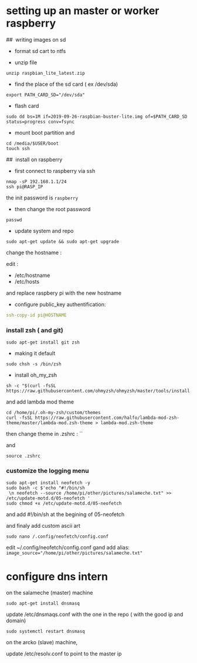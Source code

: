 # setting up an master or worker raspberry

##  writing images on sd

 [raspbian_lite_latest]: https://raspberry-pi.fr/download/raspbian_lite_latest.zip

* format sd cart to ntfs

* unzip file

```shell
unzip raspbian_lite_latest.zip
```

* find the place of the sd card ( ex /dev/sda)
```shell
export PATH_CARD_SD="/dev/sda"
```
* flash card

```shell
sudo dd bs=1M if=2019-09-26-raspbian-buster-lite.img of=$PATH_CARD_SD status=progress conv=fsync
```

* mount boot partition and

```shell
cd /media/$USER/boot
touch ssh
```

##  install on raspberry


* first connect to raspberry via ssh

```shell
nmap -sP 192.168.1.1/24
ssh pi@RASP_IP
```

the init password is `raspberry`


* then change the root password

```shell
passwd
```
* update system and repo
```shell
sudo apt-get update && sudo apt-get upgrade
```

change the hostname :

edit :
 - /etc/hostname
 - /etc/hosts

 and replace raspbery pi with the new hostname

* configure public_key authentification:

```yaml
ssh-copy-id pi@HOSTNAME
```

### install zsh ( and git)

```shell
sudo apt-get install git zsh
```

* making it default

```shell
sudo chsh -s /bin/zsh
```

* install oh_my_zsh

```shell
sh -c "$(curl -fsSL https://raw.githubusercontent.com/ohmyzsh/ohmyzsh/master/tools/install.sh)"
```

and add lambda mod theme

```shell
cd /home/pi/.oh-my-zsh/custom/themes
curl -fsSL https://raw.githubusercontent.com/halfo/lambda-mod-zsh-theme/master/lambda-mod.zsh-theme > lambda-mod.zsh-theme
```

then change theme in .zshrc :
 ``

and

```shell
source .zshrc
```

### customize the logging menu

```shell
sudo apt-get install neofetch -y
sudo bash -c $'echo "#!/bin/sh
 \n neofetch --source /home/pi/other/pictures/salameche.txt" >> /etc/update-motd.d/05-neofetch '
sudo chmod +x /etc/update-motd.d/05-neofetch
```

and add #!/bin/sh at the begining of 05-neofetch

and finaly add custom ascii art

```shell
sudo nano /.config/neofetch/config.conf
```

edit ~/.config/neofetch/config.conf gand add alias:
`image_source="/home/pi/other/pictures/salameche.txt" `


# configure dns intern

on the salameche (master) machine

```
sudo apt-get install dnsmasq
```


update /etc/dnsmaqs.conf with the one in the repo ( with the good ip and domain)

```
sudo systemctl restart dnsmasq  
```

on the arcko (slave) machine,

update /etc/resolv.conf to point to the master ip

